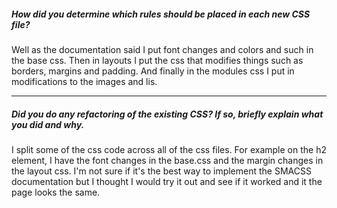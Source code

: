 ##### How did you determine which rules should be placed in each new CSS file?

Well as the documentation said I put font changes and colors and such in the base css. Then in layouts I put the css that modifies things such as borders, margins and padding. And finally in the modules css I put in modifications to the images and lis.

---

##### Did you do any refactoring of the existing CSS? If so, briefly explain what you did and why.

I split some of the css code across all of the css files.  For example on the h2 element, I have the font changes in the base.css and the margin changes in the layout css. I'm not sure if it's the best way to implement the SMACSS documentation but I thought I would try it out and see if it worked and it the page looks the same.

